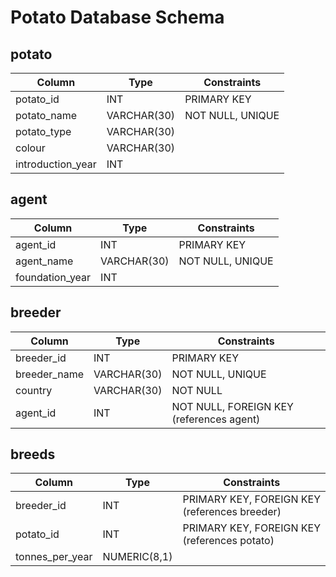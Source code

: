 # Potato Database Schema

## potato
| Column | Type | Constraints |
|--------|------|-------------|
| potato_id | INT | PRIMARY KEY |
| potato_name | VARCHAR(30) | NOT NULL, UNIQUE |
| potato_type | VARCHAR(30) | |
| colour | VARCHAR(30) | |
| introduction_year | INT | |

## agent
| Column | Type | Constraints |
|--------|------|-------------|
| agent_id | INT | PRIMARY KEY |
| agent_name | VARCHAR(30) | NOT NULL, UNIQUE |
| foundation_year | INT | |

## breeder
| Column | Type | Constraints |
|--------|------|-------------|
| breeder_id | INT | PRIMARY KEY |
| breeder_name | VARCHAR(30) | NOT NULL, UNIQUE |
| country | VARCHAR(30) | NOT NULL |
| agent_id | INT | NOT NULL, FOREIGN KEY (references agent) |

## breeds
| Column | Type | Constraints |
|--------|------|-------------|
| breeder_id | INT | PRIMARY KEY, FOREIGN KEY (references breeder) |
| potato_id | INT | PRIMARY KEY, FOREIGN KEY (references potato) |
| tonnes_per_year | NUMERIC(8,1) | |